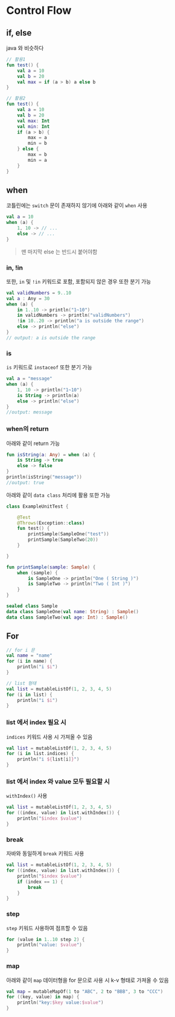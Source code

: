 # Control Flow

## if, else

java 와 비슷하다

```kotlin
// 활용1
fun test() {
    val a = 10
    val b = 20
    val max = if (a > b) a else b
}

// 활용2
fun test() {
    val a = 10
    val b = 20
    val max: Int
    val min: Int
    if (a > b) {
        max = a
        min = b
    } else {
        max = b
        min = a
    }
}
```

## when

코틀린에는 `switch` 문이 존재하지 않기에 아래와 같이 `when` 사용

```kotlin
val a = 10
when (a) {
    1, 10 -> // ...
    else -> // ...
}
```

> 맨 마지막 else 는 반드시 붙어야함

### in, !in

또한, `in` 및 `!in` 키워드로 포함, 포함되지 않은 경우 또한 분기 가능

```kotlin
val validNumbers = 9..10
val a : Any = 30
when (a) {
    in 1..10 -> println("1~10")
    in validNumbers -> println("validNumbers")
    !in 10..20 -> println("a is outside the range")
    else -> println("else")
}
// output: a is outside the range
```

### is

`is` 키워드로 `instaceof` 또한 분기 가능

```kotlin
val a = "message"
when (a) {
    1, 10 -> println("1~10")
    is String -> println(a)
    else -> println("else")
}
//output: message
```

### when의 return

아래와 같이 return 가능

```kotlin
fun isString(a: Any) = when (a) {
    is String -> true
    else -> false
}
println(isString("message"))
//output: true
```

아래와 같이 `data class` 처리에 활용 또한 가능

```kotlin
class ExampleUnitTest {

    @Test
    @Throws(Exception::class)
    fun test() {
        printSample(SampleOne("test"))
        printSample(SampleTwo(20))
    }

}

fun printSample(sample: Sample) {
    when (sample) {
        is SampleOne -> println("One ( String )")
        is SampleTwo -> println("Two ( Int )")
    }
}

sealed class Sample
data class SampleOne(val name: String) : Sample()
data class SampleTwo(val age: Int) : Sample()
```

## For

```kotlin
// for i 문
val name = "name"
for (i in name) {
    println("i $i")
}

// list 형태
val list = mutableListOf(1, 2, 3, 4, 5)
for (i in list) {
    println("i $i")
}
```

### list 에서 index 필요 시

`indices` 키워드 사용 시 가져올 수 있음

```kotlin
val list = mutableListOf(1, 2, 3, 4, 5)
for (i in list.indices) {
    println("i ${list[i]}")
}
```

### list 에서 index 와 value 모두 필요할 시

`withIndex()` 사용

```kotlin
val list = mutableListOf(1, 2, 3, 4, 5)
for ((index, value) in list.withIndex()) {
    println("$index $value")
}
```

### break

자바와 동일하게 `break` 키워드 사용

```kotlin
val list = mutableListOf(1, 2, 3, 4, 5)
for ((index, value) in list.withIndex()) {
    println("$index $value")
    if (index == 1) {
        break
    }
}
```

### step

`step` 키워드 사용하여 점프할 수 있음

```kotlin
for (value in 1..10 step 2) {
    println("value: $value")
}
```

### map

아래와 같이 `map` 데이터형을 for 문으로 사용 시 k-v 형태로 가져올 수 있음

```kotlin
val map = mutableMapOf(1 to "ABC", 2 to "BBB", 3 to "CCC")
for ((key, value) in map) {
    println("key:$key value:$value")
}
```
